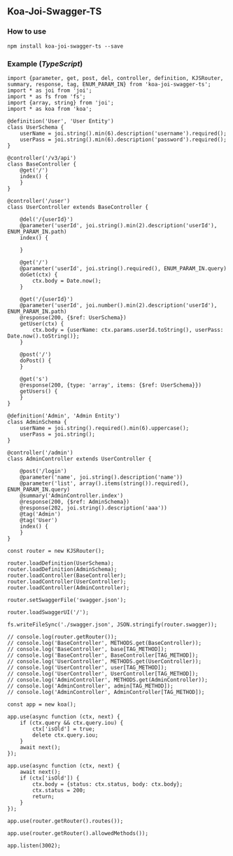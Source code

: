 ## Koa-Joi-Swagger-TS

### How to use

    npm install koa-joi-swagger-ts --save
    
### Example (*TypeScript*)

    import {parameter, get, post, del, controller, definition, KJSRouter, summary, response, tag, ENUM_PARAM_IN} from 'koa-joi-swagger-ts';
    import * as joi from 'joi';
    import * as fs from 'fs';
    import {array, string} from 'joi';
    import * as koa from 'koa';
    
    @definition('User', 'User Entity')
    class UserSchema {
        userName = joi.string().min(6).description('username').required();
        userPass = joi.string().min(6).description('password').required();
    }
    
    @controller('/v3/api')
    class BaseController {
        @get('/')
        index() {
        }
    }
    
    @controller('/user')
    class UserController extends BaseController {
    
        @del('/{userId}')
        @parameter('userId', joi.string().min(2).description('userId'), ENUM_PARAM_IN.path)
        index() {
    
        }
    
        @get('/')
        @parameter('userId', joi.string().required(), ENUM_PARAM_IN.query)
        doGet(ctx) {
            ctx.body = Date.now();
        }
    
        @get('/{userId}')
        @parameter('userId', joi.number().min(2).description('userId'), ENUM_PARAM_IN.path)
        @response(200, {$ref: UserSchema})
        getUser(ctx) {
            ctx.body = {userName: ctx.params.userId.toString(), userPass: Date.now().toString()};
        }
    
        @post('/')
        doPost() {
        }
    
        @get('s')
        @response(200, {type: 'array', items: {$ref: UserSchema}})
        getUsers() {
        }
    }
    
    @definition('Admin', 'Admin Entity')
    class AdminSchema {
        userName = joi.string().required().min(6).uppercase();
        userPass = joi.string();
    }
    
    @controller('/admin')
    class AdminController extends UserController {
    
        @post('/login')
        @parameter('name', joi.string().description('name'))
        @parameter('list', array().items(string()).required(), ENUM_PARAM_IN.query)
        @summary('AdminController.index')
        @response(200, {$ref: AdminSchema})
        @response(202, joi.string().description('aaa'))
        @tag('Admin')
        @tag('User')
        index() {
        }
    }
    
    const router = new KJSRouter();
    
    router.loadDefinition(UserSchema);
    router.loadDefinition(AdminSchema);
    router.loadController(BaseController);
    router.loadController(UserController);
    router.loadController(AdminController);
    
    router.setSwaggerFile('swagger.json');

    router.loadSwaggerUI('/');

    fs.writeFileSync('./swagger.json', JSON.stringify(router.swagger));
    
    // console.log(router.getRouter());
    // console.log('BaseController', METHODS.get(BaseController));
    // console.log('BaseController', base[TAG_METHOD]);
    // console.log('BaseController', BaseController[TAG_METHOD]);
    // console.log('UserController', METHODS.get(UserController));
    // console.log('UserController', user[TAG_METHOD]);
    // console.log('UserController', UserController[TAG_METHOD]);
    // console.log('AdminController', METHODS.get(AdminController));
    // console.log('AdminController', admin[TAG_METHOD]);
    // console.log('AdminController', AdminController[TAG_METHOD]);
    
    const app = new koa();
    
    app.use(async function (ctx, next) {
        if (ctx.query && ctx.query.iou) {
            ctx['isOld'] = true;
            delete ctx.query.iou;
        }
        await next();
    });
    
    app.use(async function (ctx, next) {
        await next();
        if (ctx['isOld']) {
            ctx.body = {status: ctx.status, body: ctx.body};
            ctx.status = 200;
            return;
        }
    });
    
    app.use(router.getRouter().routes());
    
    app.use(router.getRouter().allowedMethods());
    
    app.listen(3002);
